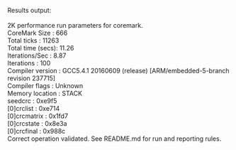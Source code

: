 Results output:</br>
</br>
2K performance run parameters for coremark.</br>
CoreMark Size    : 666</br>
Total ticks      : 11263</br>
Total time (secs): 11.26</br>
Iterations/Sec   : 8.87</br>
Iterations       : 100</br>
Compiler version : GCC5.4.1 20160609 (release) [ARM/embedded-5-branch revision 237715]</br>
Compiler flags   : Unknown</br>
Memory location  : STACK</br>
seedcrc          : 0xe9f5</br>
[0]crclist       : 0xe714</br>
[0]crcmatrix     : 0x1fd7</br>
[0]crcstate      : 0x8e3a</br>
[0]crcfinal      : 0x988c</br>
Correct operation validated. See README.md for run and reporting rules.</br>

